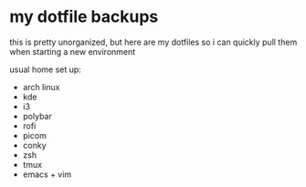 # my dotfile backups

this is pretty unorganized, but here are my dotfiles so i can quickly pull them when starting a new environment

usual home set up:
- arch linux
- kde
- i3
- polybar
- rofi
- picom
- conky
- zsh
- tmux
- emacs + vim
